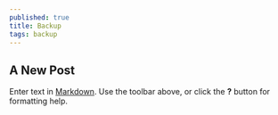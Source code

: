 ```yaml
---
published: true
title: Backup
tags: backup
---
```

## A New Post

Enter text in [Markdown](http://daringfireball.net/projects/markdown/). Use the toolbar above, or click the **?** button for formatting help.

